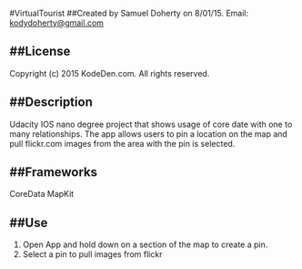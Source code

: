 #VirtualTourist
##Created by Samuel Doherty on 8/01/15.
Email: kodydoherty@gmail.com

##License
-----------
Copyright (c) 2015 KodeDen.com. All rights reserved.

##Description
-----------
Udacity IOS nano degree project that shows usage of core date with one to many relationships. The
app allows users to pin a location on the map and pull flickr.com images from the area with the pin is selected.

##Frameworks
-----------
CoreData
MapKit

##Use
-----------
1. Open App and hold down on a section of the map to create a pin.
2. Select a pin to pull images from flickr



